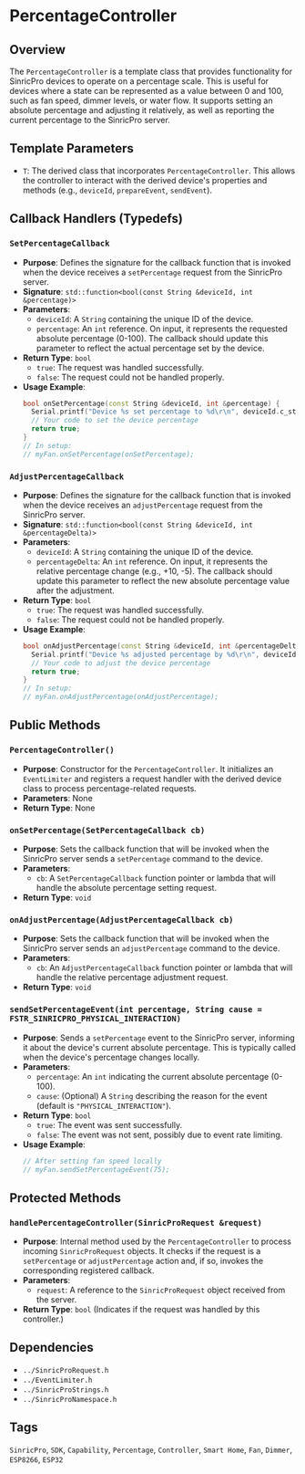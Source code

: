 # PercentageController

## Overview
The `PercentageController` is a template class that provides functionality for SinricPro devices to operate on a percentage scale. This is useful for devices where a state can be represented as a value between 0 and 100, such as fan speed, dimmer levels, or water flow. It supports setting an absolute percentage and adjusting it relatively, as well as reporting the current percentage to the SinricPro server.

## Template Parameters
*   `T`: The derived class that incorporates `PercentageController`. This allows the controller to interact with the derived device's properties and methods (e.g., `deviceId`, `prepareEvent`, `sendEvent`).

## Callback Handlers (Typedefs)

### `SetPercentageCallback`
*   **Purpose**: Defines the signature for the callback function that is invoked when the device receives a `setPercentage` request from the SinricPro server.
*   **Signature**: `std::function<bool(const String &deviceId, int &percentage)>`
*   **Parameters**:
    *   `deviceId`: A `String` containing the unique ID of the device.
    *   `percentage`: An `int` reference. On input, it represents the requested absolute percentage (0-100). The callback should update this parameter to reflect the actual percentage set by the device.
*   **Return Type**: `bool`
    *   `true`: The request was handled successfully.
    *   `false`: The request could not be handled properly.
*   **Usage Example**:
    ```cpp
    bool onSetPercentage(const String &deviceId, int &percentage) {
      Serial.printf("Device %s set percentage to %d\r\n", deviceId.c_str(), percentage);
      // Your code to set the device percentage
      return true;
    }
    // In setup:
    // myFan.onSetPercentage(onSetPercentage);
    ```

### `AdjustPercentageCallback`
*   **Purpose**: Defines the signature for the callback function that is invoked when the device receives an `adjustPercentage` request from the SinricPro server.
*   **Signature**: `std::function<bool(const String &deviceId, int &percentageDelta)>`
*   **Parameters**:
    *   `deviceId`: A `String` containing the unique ID of the device.
    *   `percentageDelta`: An `int` reference. On input, it represents the relative percentage change (e.g., +10, -5). The callback should update this parameter to reflect the new absolute percentage value after the adjustment.
*   **Return Type**: `bool`
    *   `true`: The request was handled successfully.
    *   `false`: The request could not be handled properly.
*   **Usage Example**:
    ```cpp
    bool onAdjustPercentage(const String &deviceId, int &percentageDelta) {
      Serial.printf("Device %s adjusted percentage by %d\r\n", deviceId.c_str(), percentageDelta);
      // Your code to adjust the device percentage
      return true;
    }
    // In setup:
    // myFan.onAdjustPercentage(onAdjustPercentage);
    ```

## Public Methods

### `PercentageController()`
*   **Purpose**: Constructor for the `PercentageController`. It initializes an `EventLimiter` and registers a request handler with the derived device class to process percentage-related requests.
*   **Parameters**: None
*   **Return Type**: None

### `onSetPercentage(SetPercentageCallback cb)`
*   **Purpose**: Sets the callback function that will be invoked when the SinricPro server sends a `setPercentage` command to the device.
*   **Parameters**:
    *   `cb`: A `SetPercentageCallback` function pointer or lambda that will handle the absolute percentage setting request.
*   **Return Type**: `void`

### `onAdjustPercentage(AdjustPercentageCallback cb)`
*   **Purpose**: Sets the callback function that will be invoked when the SinricPro server sends an `adjustPercentage` command to the device.
*   **Parameters**:
    *   `cb`: An `AdjustPercentageCallback` function pointer or lambda that will handle the relative percentage adjustment request.
*   **Return Type**: `void`

### `sendSetPercentageEvent(int percentage, String cause = FSTR_SINRICPRO_PHYSICAL_INTERACTION)`
*   **Purpose**: Sends a `setPercentage` event to the SinricPro server, informing it about the device's current absolute percentage. This is typically called when the device's percentage changes locally.
*   **Parameters**:
    *   `percentage`: An `int` indicating the current absolute percentage (0-100).
    *   `cause`: (Optional) A `String` describing the reason for the event (default is `"PHYSICAL_INTERACTION"`).
*   **Return Type**: `bool`
    *   `true`: The event was sent successfully.
    *   `false`: The event was not sent, possibly due to event rate limiting.
*   **Usage Example**:
    ```cpp
    // After setting fan speed locally
    // myFan.sendSetPercentageEvent(75);
    ```

## Protected Methods

### `handlePercentageController(SinricProRequest &request)`
*   **Purpose**: Internal method used by the `PercentageController` to process incoming `SinricProRequest` objects. It checks if the request is a `setPercentage` or `adjustPercentage` action and, if so, invokes the corresponding registered callback.
*   **Parameters**:
    *   `request`: A reference to the `SinricProRequest` object received from the server.
*   **Return Type**: `bool` (Indicates if the request was handled by this controller.)

## Dependencies
*   `../SinricProRequest.h`
*   `../EventLimiter.h`
*   `../SinricProStrings.h`
*   `../SinricProNamespace.h`

## Tags
`SinricPro`, `SDK`, `Capability`, `Percentage`, `Controller`, `Smart Home`, `Fan`, `Dimmer`, `ESP8266`, `ESP32`
